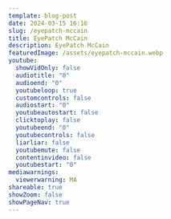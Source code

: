 ```yaml
---
template: blog-post
date: 2024-03-15 16:16
slug: /eyepatch-mccain
title: EyePatch McCain
description: EyePatch McCain
featuredImage: /assets/eyepatch-mccain.webp
youtube:
  showVidOnly: false
  audiotitle: "0"
  audioend: "0"
  youtubeloop: true
  customcontrols: false
  audiostart: "0"
  youtubeautostart: false
  clicktoplay: false
  youtubeend: "0"
  youtubecontrols: false
  liarliar: false
  youtubemute: false
  contentinvideo: false
  youtubestart: "0"
mediawarnings:
  viewerwarning: MA
shareable: true
showZoom: false
showPageNav: true
---
```

